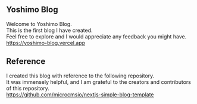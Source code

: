 ## Yoshimo Blog

Welcome to Yoshimo Blog.  
This is the first blog I have created.  
Feel free to explore and I would appreciate any feedback you might have.  
https://yoshimo-blog.vercel.app

## Reference

I created this blog with reference to the following repository.  
It was immensely helpful, and I am grateful to the creators and contributors of this repository.  
https://github.com/microcmsio/nextjs-simple-blog-template
